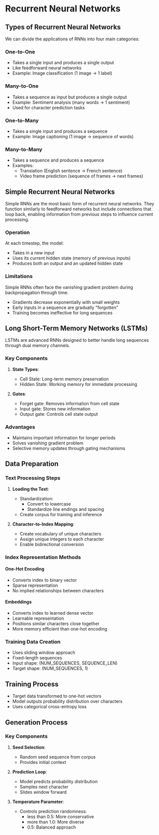 # Recurrent Neural Networks

## Types of Recurrent Neural Networks

We can divide the applications of RNNs into four main categories:

### One-to-One
- Takes a single input and produces a single output
- Like feedforward neural networks
- Example: Image classification (1 image → 1 label)

### Many-to-One
- Takes a sequence as input but produces a single output
- Example: Sentiment analysis (many words → 1 sentiment)
- Used for character prediction tasks

### One-to-Many
- Takes a single input and produces a sequence
- Example: Image captioning (1 image → sequence of words)

### Many-to-Many
- Takes a sequence and produces a sequence
- Examples:
  - Translation (English sentence → French sentence)
  - Video frame prediction (sequence of frames → next frames)

## Simple Recurrent Neural Networks

Simple RNNs are the most basic form of recurrent neural networks. They function similarly to feedforward networks but include connections that loop back, enabling information from previous steps to influence current processing.

### Operation
At each timestep, the model:
- Takes in a new input
- Uses its current hidden state (memory of previous inputs)
- Produces both an output and an updated hidden state

### Limitations
Simple RNNs often face the vanishing gradient problem during backpropagation through time:
- Gradients decrease exponentially with small weights
- Early inputs in a sequence are gradually "forgotten"
- Training becomes ineffective for long sequences

## Long Short-Term Memory Networks (LSTMs)

LSTMs are advanced RNNs designed to better handle long sequences through dual memory channels.

### Key Components
1. **State Types**:
   - Cell State: Long-term memory preservation
   - Hidden State: Working memory for immediate processing

2. **Gates**:
   - Forget gate: Removes information from cell state
   - Input gate: Stores new information
   - Output gate: Controls cell state output

### Advantages
- Maintains important information for longer periods
- Solves vanishing gradient problem
- Selective memory updates through gating mechanisms

## Data Preparation

### Text Processing Steps
1. **Loading the Text**:
   - Standardization:
     - Convert to lowercase
     - Standardize line endings and spacing
   - Create corpus for training and inference

2. **Character-to-Index Mapping**:
   - Create vocabulary of unique characters
   - Assign unique integers to each character
   - Enable bidirectional conversion

### Index Representation Methods

#### One-Hot Encoding
- Converts index to binary vector
- Sparse representation
- No implied relationships between characters

#### Embeddings
- Converts index to learned dense vector
- Learnable representation
- Positions similar characters close together
- More memory efficient than one-hot encoding

### Training Data Creation
- Uses sliding window approach
- Fixed-length sequences
- Input shape: (NUM_SEQUENCES, SEQUENCE_LEN)
- Target shape: (NUM_SEQUENCES, 1)

## Training Process
- Target data transformed to one-hot vectors
- Model outputs probability distribution over characters
- Uses categorical cross-entropy loss

## Generation Process

### Key Components
1. **Seed Selection**:
   - Random seed sequence from corpus
   - Provides initial context

2. **Prediction Loop**:
   - Model predicts probability distribution
   - Samples next character
   - Slides window forward

3. **Temperature Parameter**:
   - Controls prediction randomness:
     - less than 0.5: More conservative
     - more than 1.0: More diverse
     - 0.5: Balanced approach